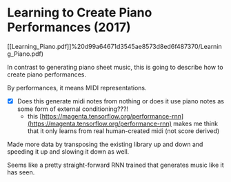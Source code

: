 # Learning to Create Piano Performances (2017)

[[Learning_Piano.pdf]]%20d99a64671d3545ae8573d8ed6f487370/Learning_Piano.pdf)

In contrast to generating piano sheet music, this is going to describe how to create piano performances.

By performances, it means MIDI representations. 

- [x]  Does this generate midi notes from nothing or does it use piano notes as some form of external conditioning???!
    - this [https://magenta.tensorflow.org/performance-rnn](https://magenta.tensorflow.org/performance-rnn) makes me think that it only learns from real human-created midi (not score derived)
    

Made more data by transposing the existing library up and down and speeding it up and slowing it down as well.

Seems like a pretty straight-forward RNN trained that generates music like it has seen.